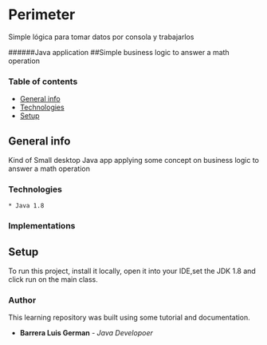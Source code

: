 # Perimeter
Simple lógica para tomar datos por consola y trabajarlos 

######Java application 
##Simple business logic to answer a math operation
<br/>

### Table of contents
* [General info](#general-info)
* [Technologies](#technologies)
* [Setup](#setup)

## General info
Kind of Small desktop Java app applying some concept on business logic to answer a math operation

### Technologies 


````
* Java 1.8
````
### Implementations


## Setup
To run this project, install it locally, open it into your IDE,set the JDK 1.8 and click run on the main class.


### Author
This learning repository was built using some tutorial and documentation.

* **Barrera Luis German**  - *Java Developoer*

